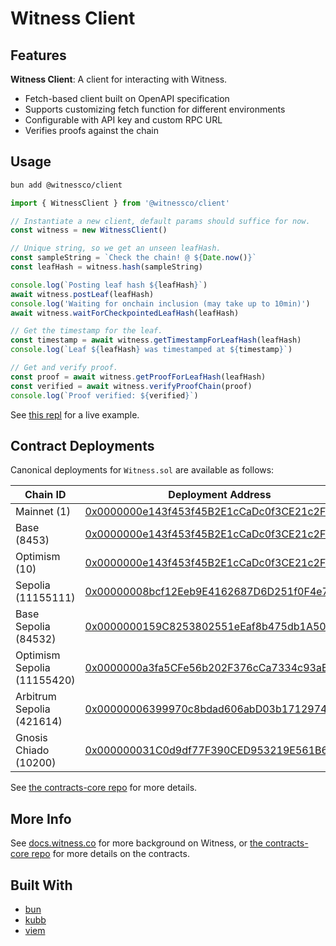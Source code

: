 # Witness Client

## Features

**Witness Client**: A client for interacting with Witness.
- Fetch-based client built on OpenAPI specification
- Supports customizing fetch function for different environments
- Configurable with API key and custom RPC URL
- Verifies proofs against the chain

## Usage

```bash
bun add @witnessco/client
```

```typescript
import { WitnessClient } from '@witnessco/client'

// Instantiate a new client, default params should suffice for now.
const witness = new WitnessClient()

// Unique string, so we get an unseen leafHash.
const sampleString = `Check the chain! @ ${Date.now()}`
const leafHash = witness.hash(sampleString)

console.log(`Posting leaf hash ${leafHash}`)
await witness.postLeaf(leafHash)
console.log('Waiting for onchain inclusion (may take up to 10min)')
await witness.waitForCheckpointedLeafHash(leafHash)

// Get the timestamp for the leaf.
const timestamp = await witness.getTimestampForLeafHash(leafHash)
console.log(`Leaf ${leafHash} was timestamped at ${timestamp}`)

// Get and verify proof.
const proof = await witness.getProofForLeafHash(leafHash)
const verified = await witness.verifyProofChain(proof)
console.log(`Proof verified: ${verified}`)
```

See [this repl](https://codedamn.com/playground/XLvUU81JcDPTA_9OZPOsZ) for a live example.

## Contract Deployments

Canonical deployments for `Witness.sol` are available as follows:

| Chain ID                    | Deployment Address                                                                                                                       |
| --------------------------- | ---------------------------------------------------------------------------------------------------------------------------------------- |
| Mainnet (1)                 | [0x0000000e143f453f45B2E1cCaDc0f3CE21c2F06a](https://etherscan.io/address/0x0000000e143f453f45B2E1cCaDc0f3CE21c2F06a)                    |
| Base (8453)                 | [0x0000000e143f453f45B2E1cCaDc0f3CE21c2F06a](https://base.blockscout.com/address/0x0000000e143f453f45B2E1cCaDc0f3CE21c2F06a)             |
| Optimism (10)               | [0x0000000e143f453f45B2E1cCaDc0f3CE21c2F06a](https://optimism.blockscout.com/address/0x0000000e143f453f45B2E1cCaDc0f3CE21c2F06a)         |
| Sepolia (11155111)          | [0x00000008bcf12Eeb9E4162687D6D251f0F4e7FC2](https://eth-sepolia.blockscout.com/address/0x00000008bcf12Eeb9E4162687D6D251f0F4e7FC2)      |
| Base Sepolia (84532)        | [0x0000000159C8253802551eEaf8b475db1A50d712](https://base-sepolia.blockscout.com/address/0x0000000159C8253802551eEaf8b475db1A50d712)     |
| Optimism Sepolia (11155420) | [0x0000000a3fa5CFe56b202F376cCa7334c93aEB8b](https://optimism-sepolia.blockscout.com/address/0x0000000a3fa5CFe56b202F376cCa7334c93aEB8b) |
| Arbitrum Sepolia (421614)   | [0x00000006399970c8bdad606abD03b1712974E4eA](https://arbiscan.io/address/0x00000006399970c8bdad606abD03b1712974E4eA)                     |
| Gnosis Chiado (10200)       | [0x000000031C0d9df77F390CED953219E561B67089](https://gnosis-chiado.blockscout.com/address/0x000000031C0d9df77F390CED953219E561B67089)    |

See [the contracts-core repo](https://github.com/witnessco/contracts-core) for more details.

## More Info

See [docs.witness.co](https://docs.witness.co) for more background on Witness, or [the contracts-core repo](https://github.com/witnessco/contracts-core) for more details on the contracts.

## Built With

- [bun](https://bun.sh)
- [kubb](https://www.kubb.dev/)
- [viem](https://github.com/wevm/viem)
